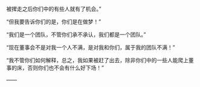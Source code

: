被撵走之后你们中的有些人就有了机会。”

“但我要告诉你们的是，你们是在做梦！”

“我们是一个团队，不管你们承不承认，我们都是一个团队。”

“现在董事会不是对我一个人不满，是对我和你们，属于我的团队不满！”

“我不管你们如何解释，总之，我如果被赶了出去，除非你们中的一些人能爬上董事的床，否则你们也不会有什么好下场！”

——


